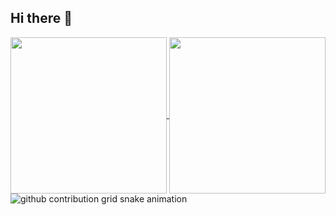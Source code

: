 ## Hi there 👋

<!--
**caroliny-gomes-lima/caroliny-gomes-lima** is a ✨ _special_ ✨ repository because its `README.md` (this file) appears on your GitHub profile.

Here are some ideas to get you started:

- 🔭 I’m currently working on ...
- 🌱 I’m currently learning ...
- 👯 I’m looking to collaborate on ...
- 🤔 I’m looking for help with ...
- 💬 Ask me about ...
- 📫 How to reach me: ...
- 😄 Pronouns: ...
- ⚡ Fun fact: ...
-->
<div>
<a href="https://github.com/anuraghazra/github-readme-stats">
  <img height=250 align="center" src="https://github-readme-stats.vercel.app/api?username=caroliny-gomes-lima&show_icons=true&theme=tokyonight" />
  <img height=250 align="center" src="https://github-readme-stats.vercel.app/api/top-langs?username=caroliny-gomes-lima&layout=donut&langs_count=16&theme=tokyonight" />
</a>
</div>

<div>
<picture>
  <source media="(prefers-color-scheme: dark)" srcset="https://raw.githubusercontent.com/caroliny-gomes-lima/caroliny-gomes-lima/output/github-contribution-grid-snake-dark.svg">
  <source media="(prefers-color-scheme: light)" srcset="https://raw.githubusercontent.com/YourUser/caroliny-gomes-lima/caroliny-gomes-lima/github-contribution-grid-snake.svg">
  <img alt="github contribution grid snake animation" src="https://raw.githubusercontent.com/YourUser/caroliny-gomes-lima/caroliny-gomes-lima/github-contribution-grid-snake.svg">
</picture>
</div>
